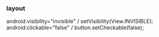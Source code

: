 ### layout
android:visibility="invisible" / setVisibility(View.INVISIBLE);    
android:clickable="false" / button.setCheckable(false);

